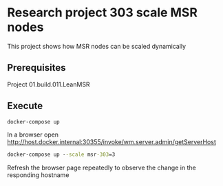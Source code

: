 # Research project 303 scale MSR nodes

This project shows how MSR nodes can be scaled dynamically

## Prerequisites

Project 01.build.011.LeanMSR

## Execute

```bat
docker-compose up
```

In a browser open http://host.docker.internal:30355/invoke/wm.server.admin/getServerHost

```bat
docker-compose up --scale msr-303=3
```

Refresh the browser page repeatedly to observe the change in the responding hostname
